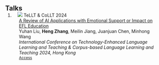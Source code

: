 <h2 id="Talks" style="margin: 2px 0px -15px;">Talks</h2>

<div class="publications">
<ol class="bibliography">


<li>
<div class="pub-row">

  <div class="col-sm-3 abbr" style="position: relative;padding-right: 15px;padding-left: 15px;">
    <img src="assets/img/JSM2021.png" class="teaser img-fluid z-depth-1">
    <abbr class="badge">TeLLT & CoLLT 2024</abbr>
  </div>

  <div class="col-sm-9" style="position: relative;padding-right: 15px;padding-left: 20px;">
    <div class="title"><a href="assets/files/xxxx.pdf" target="_blank">A Review of AI Applications with Emotional Support or Impact on EFL Education</a></div>
    <div class="author">Yuhan Liu, <strong>Heng Zhang</strong>, Meilin Jiang, Juanjuan Chen, Minhong Wang</div>
    <div class="periodical"><em>International Conference on Technology-Enhanced Language Learning and Teaching & Corpus-based Language Learning and Teaching 2024, Hong Kong</em></div>
    <div class="links">
      <a href="https://www.eduhk.hk/lml/telltcollt2024/" class="btn btn-sm z-depth-0" role="button" target="_blank" style="font-size:12px;">Access</a>
      <strong><i style="color:#7b5aa6"></i></strong>
    </div>
  </div>
</div>
</li>
  
<br>
</ol>
</div>
